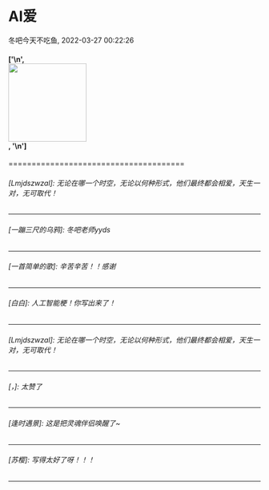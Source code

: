 # AI爱
冬吧今天不吃鱼, 2022-03-27 00:22:26
#### ['\n', <div class="image-container image-float-center"><div class="image-wrapper"><img height="auto" src="https://img9.doubanio.com/view/group_topic/l/public/p537792744.jpg" width="156"/></div></div>, '\n']
======================================

###### [Lmjdszwzal]: 无论在哪一个时空，无论以何种形式，他们最终都会相爱，天生一对，无可取代！
---------------------------------------

###### [一蹦三尺的乌鸦]: 冬吧老师yyds
---------------------------------------

###### [一首简单的歌]: 辛苦辛苦！！感谢
---------------------------------------

###### [白白]: 人工智能梗！你写出来了！
---------------------------------------

###### [Lmjdszwzal]: 无论在哪一个时空，无论以何种形式，他们最终都会相爱，天生一对，无可取代！
---------------------------------------

###### [，]: 太赞了
---------------------------------------

###### [逢时遇景]: 这是把灵魂伴侣唤醒了~
---------------------------------------

###### [苏樱]: 写得太好了呀！！！
---------------------------------------

